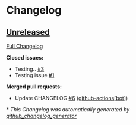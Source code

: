 # Changelog

## [Unreleased](https://github.com/charmixer/auto-changelog-action-test/tree/HEAD)

[Full Changelog](https://github.com/charmixer/auto-changelog-action-test/compare/f4800b2b7dbb62f82131281a60a1a6199042c042...HEAD)

**Closed issues:**

- Testing.. [\#3](https://github.com/charmixer/auto-changelog-action-test/issues/3)
- Testing issue [\#1](https://github.com/charmixer/auto-changelog-action-test/issues/1)

**Merged pull requests:**

- Update CHANGELOG [\#6](https://github.com/charmixer/auto-changelog-action-test/pull/6) ([github-actions[bot]](https://github.com/apps/github-actions))



\* *This Changelog was automatically generated by [github_changelog_generator](https://github.com/github-changelog-generator/github-changelog-generator)*
